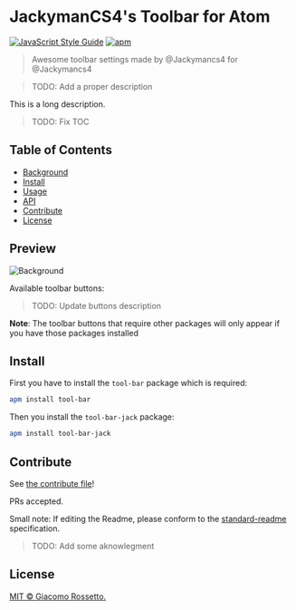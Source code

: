 # JackymanCS4's Toolbar for Atom

[![JavaScript Style Guide](https://img.shields.io/badge/code_style-standard-brightgreen.svg)](https://standardjs.com)
[![apm](https://img.shields.io/apm/v/tool-bar-jack.svg)](https://atom.io/packages/tool-bar-jack)

> Awesome toolbar settings made by @Jackymancs4 for @Jackymancs4

> TODO: Add a proper description

This is a long description.

> TODO: Fix TOC

## Table of Contents

- [Background](#background)
- [Install](#install)
- [Usage](#usage)
- [API](#api)
- [Contribute](#contribute)
- [License](#license)

## Preview

![Background](https://github.com/jeselxe/tool-bar-atom/raw/master/screenshot.png)

Available toolbar buttons:

> TODO: Update buttons description

**Note**: The toolbar buttons that require other packages will only appear if you have those packages installed

## Install

First you have to install the `tool-bar` package which is required:

```bash
apm install tool-bar
```

Then you install the `tool-bar-jack` package:

```bash
apm install tool-bar-jack
```

## Contribute

See [the contribute file](contribute.md)!

PRs accepted.

Small note: If editing the Readme, please conform to the [standard-readme](https://github.com/RichardLitt/standard-readme) specification.

> TODO: Add some aknowlegment

## License

[MIT © Giacomo Rossetto.](../LICENSE)
